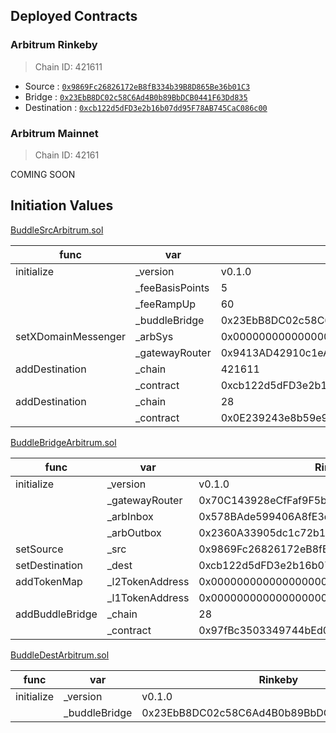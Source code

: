 ## Deployed Contracts

### Arbitrum Rinkeby
> Chain ID: 421611

- Source : [`0x9869Fc26826172eB8fB334b39B8D865Be36b01C3`](https://testnet.arbiscan.io/address/0x9869Fc26826172eB8fB334b39B8D865Be36b01C3#code)
- Bridge : [`0x23EbB8DC02c58C6Ad4B0b89BbDCB0441F63Dd835`](https://rinkeby.etherscan.io/address/0x1e986476FB4C0D1a3600954d9C422160ff850774#code)
- Destination : [`0xcb122d5dFD3e2b16b07dd95F78AB745CaC086c00`](https://testnet.arbiscan.io/address/0xcb122d5dFD3e2b16b07dd95F78AB745CaC086c00#code)

### Arbitrum Mainnet
> Chain ID: 42161

COMING SOON

## Initiation Values

[BuddleSrcArbitrum.sol](BuddleSrcArbitrum.sol)

| func | var | Rinkeby |
| --- | --- | --- |
| initialize | _version | v0.1.0 |
| | _feeBasisPoints | 5 |
| | _feeRampUp | 60 |
| | _buddleBridge | 0x23EbB8DC02c58C6Ad4B0b89BbDCB0441F63Dd835 |
| setXDomainMessenger | _arbSys | 0x0000000000000000000000000000000000000064 |
| | _gatewayRouter | 0x9413AD42910c1eA60c737dB5f58d1C504498a3cD |
| addDestination | _chain | 421611 |
| | _contract | 0xcb122d5dFD3e2b16b07dd95F78AB745CaC086c00 |
| addDestination | _chain | 28 |
| | _contract | 0x0E239243e8b59e99f98BCbb9D9792ee179C54a7e |


[BuddleBridgeArbitrum.sol](BuddleBridgeArbitrum.sol)

| func | var | Rinkeby |
| --- | --- | --- |
| initialize | _version | v0.1.0 |
| | _gatewayRouter | 0x70C143928eCfFaf9F5b406f7f4fC28Dc43d68380 |
| | _arbInbox | 0x578BAde599406A8fE3d24Fd7f7211c0911F5B29e |
| | _arbOutbox | 0x2360A33905dc1c72b12d975d975F42BaBdcef9F3 |
| setSource | _src | 0x9869Fc26826172eB8fB334b39B8D865Be36b01C3 |
| setDestination | _dest | 0xcb122d5dFD3e2b16b07dd95F78AB745CaC086c00 |
| addTokenMap | _l2TokenAddress | 0x0000000000000000000000000000000000000000 |
| | _l1TokenAddress | 0x0000000000000000000000000000000000000000 |
| addBuddleBridge | _chain | 28 |
| | _contract | 0x97fBc3503349744bEd031F96BCfc6449d7b6e3fB |


[BuddleDestArbitrum.sol](BuddleDestArbitrum.sol)

| func | var | Rinkeby |
| --- | --- | --- |
| initialize | _version | v0.1.0 |
| | _buddleBridge | 0x23EbB8DC02c58C6Ad4B0b89BbDCB0441F63Dd835 |
